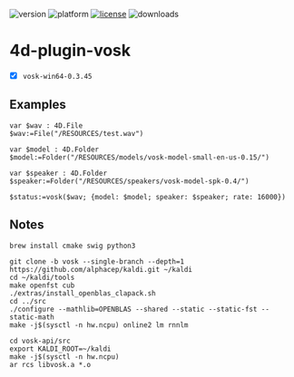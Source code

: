 ![version](https://img.shields.io/badge/version-20%2B-E23089)
![platform](https://img.shields.io/static/v1?label=platform&message=mac-intel%20|%20mac-arm%20|%20win-64&color=blue)
[![license](https://img.shields.io/github/license/miyako/4d-plugin-vosk)](LICENSE)
![downloads](https://img.shields.io/github/downloads/miyako/4d-plugin-vosk/total)

# 4d-plugin-vosk

- [x] `vosk-win64-0.3.45`

## Examples

```4d
var $wav : 4D.File
$wav:=File("/RESOURCES/test.wav")

var $model : 4D.Folder
$model:=Folder("/RESOURCES/models/vosk-model-small-en-us-0.15/")

var $speaker : 4D.Folder
$speaker:=Folder("/RESOURCES/speakers/vosk-model-spk-0.4/")

$status:=vosk($wav; {model: $model; speaker: $speaker; rate: 16000})
```

## Notes

```
brew install cmake swig python3
```

```
git clone -b vosk --single-branch --depth=1 https://github.com/alphacep/kaldi.git ~/kaldi
cd ~/kaldi/tools
make openfst cub 
./extras/install_openblas_clapack.sh
cd ../src
./configure --mathlib=OPENBLAS --shared --static --static-fst --static-math
make -j$(sysctl -n hw.ncpu) online2 lm rnnlm
```

```
cd vosk-api/src
export KALDI_ROOT=~/kaldi 
make -j$(sysctl -n hw.ncpu)
ar rcs libvosk.a *.o  
```
